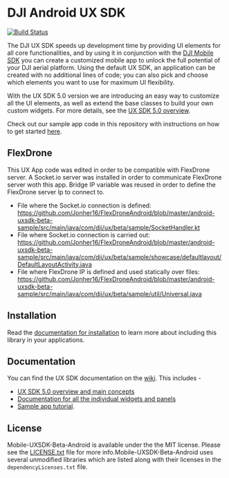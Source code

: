 # DJI Android UX SDK

[![Build Status](https://travis-ci.com/dji-sdk/Mobile-UXSDK-Beta-Android.svg?branch=master)](https://travis-ci.com/dji-sdk/Mobile-UXSDK-Beta-Android)

The DJI UX SDK speeds up development time by providing UI elements for all core functionalities, and by using it in conjunction with the [DJI Mobile SDK](https://developer.dji.com/mobile-sdk/) you can create a customized mobile app to unlock the full potential of your DJI aerial platform. Using the default UX SDK, an application can be created with no additional lines of code; you can also pick and choose which elements you want to use for maximum UI flexibility.

With the UX SDK 5.0 version we are introducing an easy way to customize all the UI elements, as well as extend the base classes to build your own custom widgets. For more details, see the [UX SDK 5.0 overview](https://github.com/dji-sdk/Mobile-UXSDK-Beta-Android/wiki/UX-SDK-5.0-Overview).

Check out our sample app code in this repository with instructions on how to get started [here](https://github.com/dji-sdk/Mobile-UXSDK-Beta-Android/wiki/Sample-Application-Tutorial).

## FlexDrone 

This UX App code was edited in order to be compatible with FlexDrone server. A Socket.io server was installed in order to communicate FlexDrone server woth this app.
Bridge IP variable was reused in order to define the FlexDrone server Ip to connect to.

- File where the Socket.io connection is defined: https://github.com/Jonher16/FlexDroneAndroid/blob/master/android-uxsdk-beta-sample/src/main/java/com/dji/ux/beta/sample/SocketHandler.kt
- File where Socket.io connection is carried out: https://github.com/Jonher16/FlexDroneAndroid/blob/master/android-uxsdk-beta-sample/src/main/java/com/dji/ux/beta/sample/showcase/defaultlayout/DefaultLayoutActivity.java
- File where FlexDrone IP is defined and used statically over files: https://github.com/Jonher16/FlexDroneAndroid/blob/master/android-uxsdk-beta-sample/src/main/java/com/dji/ux/beta/sample/util/Universal.java

## Installation

Read the [documentation for installation](https://github.com/dji-sdk/Mobile-UXSDK-Beta-Android/wiki/Installation) to learn more about including this library in your applications.

## Documentation

You can find the UX SDK documentation on the [wiki](https://github.com/dji-sdk/Mobile-UXSDK-Beta-Android/wiki). This includes -
* [UX SDK 5.0 overview and main concepts](https://github.com/dji-sdk/Mobile-UXSDK-Beta-Android/wiki/UX-SDK-5.0-Overview)
* [Documentation for all the individual widgets and panels](https://github.com/dji-sdk/Mobile-UXSDK-Beta-Android/wiki/UX-SDK-Modules)
* [Sample app tutorial](https://github.com/dji-sdk/Mobile-UXSDK-Beta-Android/wiki/Sample-Application-Tutorial).

## License

Mobile-UXSDK-Beta-Android is available under the the MIT license. Please see the [LICENSE.txt](https://github.com/dji-sdk/Mobile-UXSDK-Beta-Android/blob/master/LICENSE.txt) file for more info.Mobile-UXSDK-Beta-Android uses several unmodified libraries which are listed along with their licenses in the `dependencyLicenses.txt` file.
